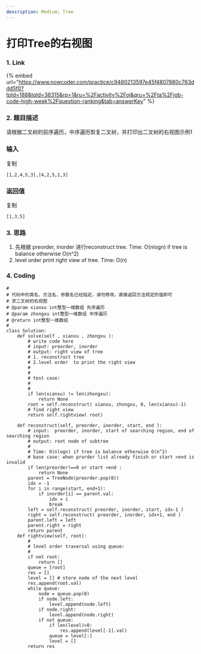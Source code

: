 ```yaml
---
description: Medium; Tree
---
```


# 打印Tree的右视图

### 1. Link

{% embed url="https://www.nowcoder.com/practice/c9480213597e45f4807880c763ddd5f0?tpId=188&tqId=38315&rp=1&ru=%2Factivity%2Foj&qru=%2Fta%2Fjob-code-high-week%2Fquestion-ranking&tab=answerKey" %}



### 2. 题目描述

请根据二叉树的前序遍历，中序遍历恢复二叉树，并打印出二叉树的右视图示例1

### 输入

复制

```
[1,2,4,5,3],[4,2,5,1,3]
```

### 返回值

复制

```
[1,3,5]
```



### 3. 思路

1. &#x20;先根据 preorder, inorder 进行reconstruct tree. Time: O(nlogn)  if tree is balance otherwise O(n^2)
2. level order print right view of tree.  Time: O(n)

### 4. Coding

```
#
# 代码中的类名、方法名、参数名已经指定，请勿修改，直接返回方法规定的值即可
# 求二叉树的右视图
# @param xianxu int整型一维数组 先序遍历
# @param zhongxu int整型一维数组 中序遍历
# @return int整型一维数组
#
class Solution:
    def solve(self , xianxu , zhongxu ):
        # write code here
        # input: preorder, inorder
        # output: right view of tree
        # 1. reconstruct tree
        # 2.level order  to print the right view
        #
        #
        # test case: 
        #
        #
        if len(xianxu) != len(zhongxu):
            return None
        root = self.reconstruct( xianxu, zhongxu, 0, len(xianxu)-1)
        # find right view
        return self.rightview( root)
        
    def reconstruct(self, preorder, inorder, start, end ):
        # input:  preorder, inorder, start of searching region, end of searching region
        # output: root node of subtree
        #
        # Time: O(nlogn) if tree is balance otherwise O(n^2)
        # base case: when prorder list already finish or start >end is invalid
        if len(preorder)==0 or start >end :
            return None
        parent = TreeNode(preorder.pop(0))
        idx = -1
        for i in range(start, end+1):
            if inorder[i] == parent.val:
                idx = i
                break
        left = self.reconstruct( preorder, inorder, start, idx-1 )
        right = self.reconstruct( preorder, inorder, idx+1, end )
        parent.left = left
        parent.right = right
        return parent
    def rightview(self, root):
        #
        # level order traversal using queue:
        # 
        if not root:
            return []
        queue = [root]
        res = []
        level = [] # store node of the next level
        res.append(root.val)
        while queue:
            node = queue.pop(0)
            if node.left:
                level.append(node.left)
            if node.right:
                level.append(node.right)
            if not queue:
                if len(level)>0:
                    res.append(level[-1].val)
                queue = level[:]
                level = []
        return res

        
        
        
        
        
        
        
        
        
```







